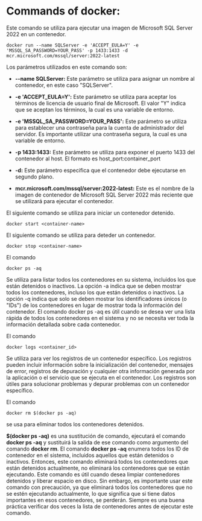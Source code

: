 # Commands of docker:
Este comando se utiliza para ejecutar una imagen de Microsoft SQL Server 2022 en un contenedor.
```
docker run --name SQLServer -e 'ACCEPT_EULA=Y' -e 'MSSQL_SA_PASSWORD=YOUR_PASS' -p 1433:1433 -d mcr.microsoft.com/mssql/server:2022-latest
```
Los parámetros utilizados en este comando son:

* **--name SQLServer:** Este parámetro se utiliza para asignar un nombre al contenedor, en este caso "SQLServer".

* **-e 'ACCEPT_EULA=Y':** Este parámetro se utiliza para aceptar los términos de licencia de usuario final de Microsoft. El valor "Y" indica que se aceptan los términos, la cual es una variable de entorno.

* **-e 'MSSQL_SA_PASSWORD=YOUR_PASS':** Este parámetro se utiliza para establecer una contraseña para la cuenta de administrador del servidor. Es importante utilizar una contraseña segura, la cual es una variable de entorno.

* **-p 1433:1433:** Este parámetro se utiliza para exponer el puerto 1433 del contenedor al host. El formato es host_port:container_port

* **-d:** Este parámetro especifica que el contenedor debe ejecutarse en segundo plano.

* **mcr.microsoft.com/mssql/server:2022-latest:** Este es el nombre de la imagen de contenedor de Microsoft SQL Server 2022 más reciente que se utilizará para ejecutar el contenedor.

El siguiente comando se utiliza para iniciar un contenedor detenido.
```
docker start <container-name>
```
El siguiente comando se utiliza para deteder un contenedor.
```
docker stop <container-name>
```
El comando 
```
docker ps -aq 
```
Se utiliza para listar todos los contenedores en su sistema, incluidos los que están detenidos o inactivos.
La opción -a indica que se deben mostrar todos los contenedores, incluso los que están detenidos o inactivos.
La opción -q indica que solo se deben mostrar los identificadores únicos (o "IDs") de los contenedores en lugar de mostrar toda la información del contenedor.
El comando docker ps -aq es útil cuando se desea ver una lista rápida de todos los contenedores en el sistema y no se necesita ver toda la información detallada sobre cada contenedor.

El comando
```
docker logs <container_id>
```
Se utiliza para ver los registros de un contenedor específico.
Los registros pueden incluir información sobre la inicialización del contenedor, mensajes de error, registros de depuración y cualquier otra información generada por la aplicación o el servicio que se ejecuta en el contenedor. Los registros son útiles para solucionar problemas y depurar problemas con un contenedor específico.

El comando 
```
docker rm $(docker ps -aq) 
```
se usa para eliminar todos los contenedores detenidos.

**$(docker ps -aq)** es una sustitución de comando, ejecutará el comando **docker ps -aq** y sustituirá la salida de ese comando como argumento del comando **docker rm**. El comando **docker ps -aq** enumera todos los ID de contenedor en el sistema, incluidos aquellos que están detenidos o inactivos.
Entonces, este comando eliminará todos los contenedores que están detenidos actualmente, no eliminará los contenedores que se están ejecutando. Este comando es útil cuando desea limpiar contenedores detenidos y liberar espacio en disco. Sin embargo, es importante usar este comando con precaución, ya que eliminará todos los contenedores que no se estén ejecutando actualmente, lo que significa que si tiene datos importantes en esos contenedores, se perderán. Siempre es una buena práctica verificar dos veces la lista de contenedores antes de ejecutar este comando.